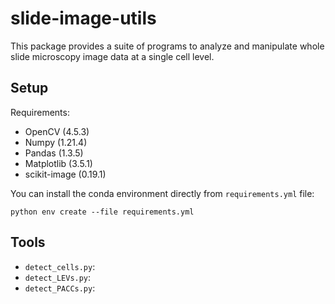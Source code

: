 # slide-image-utils
This package provides a suite of programs to analyze and manipulate whole slide
microscopy image data at a single cell level.


## Setup

Requirements:
- OpenCV (4.5.3)
- Numpy (1.21.4)
- Pandas (1.3.5)
- Matplotlib (3.5.1)
- scikit-image (0.19.1)

You can install the conda environment directly from `requirements.yml` file:
```
python env create --file requirements.yml
```

## Tools

- `detect_cells.py`: 
- `detect_LEVs.py`:
- `detect_PACCs.py`: 

